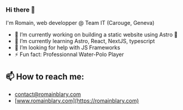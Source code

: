 ### Hi there 👋
I'm Romain, web developper @ Team IT (Carouge, Geneva)


- 🔭 I’m currently working on building a static website using Astro 🚀
- 🌱 I’m currently learning Astro, React, NextJS, typescript
- 🤔 I’m looking for help with JS Frameworks
- ⚡ Fun fact: Professionnal Water-Polo Player

## 📫 How to reach me: 
  * [contact@romainblary.com](mailto:contact@romainblary.com)
  * [www.romainblary.com](https://romainblary.com) 

<!--
**Blarwitch5/Blarwitch5** is a ✨ _special_ ✨ repository because its `README.md` (this file) appears on your GitHub profile.

Here are some ideas to get you started:

- 🔭 I’m currently working on ...
- 🌱 I’m currently learning ...
- 👯 I’m looking to collaborate on ...
- 🤔 I’m looking for help with ...
- 💬 Ask me about ...
- 📫 How to reach me: ...
- 😄 Pronouns: ...
- ⚡ Fun fact: ...
-->
